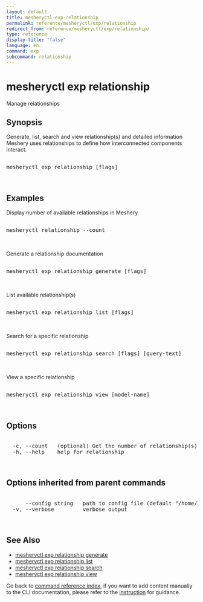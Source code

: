 ```yaml
---
layout: default
title: mesheryctl-exp-relationship
permalink: reference/mesheryctl/exp/relationship
redirect_from: reference/mesheryctl/exp/relationship/
type: reference
display-title: "false"
language: en
command: exp
subcommand: relationship
---
```


# mesheryctl exp relationship

Manage relationships

## Synopsis

Generate, list, search and view relationship(s) and detailed information
Meshery uses relationships to define how interconnected components interact.

<pre class='codeblock-pre'>
<div class='codeblock'>
mesheryctl exp relationship [flags]

</div>
</pre> 

## Examples

Display number of available relationships in Meshery
<pre class='codeblock-pre'>
<div class='codeblock'>
mesheryctl relationship --count

</div>
</pre> 

Generate a relationship documentation 
<pre class='codeblock-pre'>
<div class='codeblock'>
mesheryctl exp relationship generate [flags]

</div>
</pre> 

List available relationship(s)
<pre class='codeblock-pre'>
<div class='codeblock'>
mesheryctl exp relationship list [flags]

</div>
</pre> 

Search for a specific relationship
<pre class='codeblock-pre'>
<div class='codeblock'>
mesheryctl exp relationship search [flags] [query-text]

</div>
</pre> 

View a specific relationship
<pre class='codeblock-pre'>
<div class='codeblock'>
mesheryctl exp relationship view [model-name]

</div>
</pre> 

## Options

<pre class='codeblock-pre'>
<div class='codeblock'>
  -c, --count   (optional) Get the number of relationship(s) in total
  -h, --help    help for relationship

</div>
</pre>

## Options inherited from parent commands

<pre class='codeblock-pre'>
<div class='codeblock'>
      --config string   path to config file (default "/home/runner/.meshery/config.yaml")
  -v, --verbose         verbose output

</div>
</pre>

## See Also

* [mesheryctl exp relationship generate](/reference/mesheryctl/exp/relationship/generate)
* [mesheryctl exp relationship list](/reference/mesheryctl/exp/relationship/list)
* [mesheryctl exp relationship search](/reference/mesheryctl/exp/relationship/search)
* [mesheryctl exp relationship view](/reference/mesheryctl/exp/relationship/view)

Go back to [command reference index](/reference/mesheryctl/), if you want to add content manually to the CLI documentation, please refer to the [instruction](/project/contributing/contributing-cli#preserving-manually-added-documentation) for guidance.
